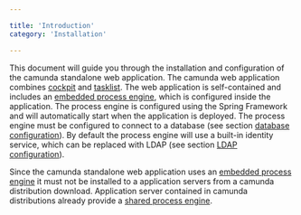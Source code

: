 ```yaml
---

title: 'Introduction'
category: 'Installation'

---
```


This document will guide you through the installation and configuration of the camunda standalone web application.
The camunda web application combines [cockpit][] and [tasklist][]. The web application is self-contained and includes
an [embedded process engine][], which is configured inside the application. The process engine is configured using the
Spring Framework and will automatically start when the application is deployed. The process engine must be configured
to connect to a database (see section [database configuration]()). By default the process engine will use a built-in
identity service, which can be replaced with LDAP (see section [LDAP configuration]()).

<div class="alert alert-danger">
  Since the camunda standalone web application uses an <a href="ref:/guides/user-guide/#introduction-architecture-overview-embedded-process-engine">embedded process engine</a>
  it must not be installed to a application servers from a camunda distribution download. Application server contained in camunda distributions already provide a
  <a href="ref:/guides/user-guide/#introduction-architecture-overview-shared-container-managed-process-engine">shared process engine</a>.
</div>


[cockpit]: ref:/guides/user-guide/#cockpit
[tasklist]: ref:/guides/user-guide/#tasklist
[embedded process engine]: ref:/guides/user-guide/#introduction-architecture-overview-embedded-process-engine

